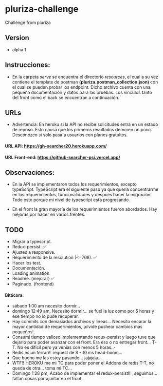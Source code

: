 # pluriza-challenge

Challenge from pluriza

## Version

-  alpha 1.

## Instrucciones:

-  En la carpeta _serve_ se encuentra el directorio _resources_, el cual a su vez contiene el template de postman **(pluriza.postman_collection.json)** con el cual se pueden probar los endpoint. Dicho archivo cuenta con una pequeña documentación y datos para las pruebas. Los vínculos tanto del front como el back se encuentran a continuación.

## URLs

-  Advertencia: En heroku si la API no recibe solicitudes entra en un estado de reposo. Esto causa que los primeros resultados demoren un poco. Desconozco si solo pasa a usuarios con planes gratuitos.

#### URL API: https://gh-searcher20.herokuapp.com/

#### URL Front-end: https://github-searcher-psi.vercel.app/

## Observaciones:

-  En la API se implementaron todos los requerimientos, excepto typeScript. TypeScript era el siguiente paso ya que quería concentrarme en los requerimientos, funcionalidades y después hacer la migración. Todo esto porque mi nivel de typescript esta progresando.

-  En el front la gran mayoría de los requerimientos fueron abordados. Hay mejoras por hacer en varios frentes.

## TODO

-  Migrar a typescript.
-  Redux-persist. ✅
-  Ajustes a responsive.
-  Requerimiento de la resolution (<=768). ✅
-  Hacer los test.
-  Documentación.
-  Loading animation.
-  Readme. (mejorar) ✅
-  Paginado. (frontend)

#### Bitácora:

-  sábado 1:00 am necesito dormir...
-  domingo 12:49 am, Necesito dormir... se fuel la luz como por 5 horas y ese tiempo no lo pude recuperar.
-  Hay commits con demasiados archivos y lineas... Necesito encarar la mayor cantidad de requerimientos, ¡olvide pushear cambios mas pequeños!.
-  Consumí tiempo valioso implementando redux-persist y luego tuve que dejarlo para poder avanzar con el front. Era eso o no entregar front... T-T. No es difícil pero ya venias con menos 5 horas..-
-  Redis es un ferrari!! request de 8 - 10 ms head-boom...
-  Que bueno me las estoy pasando... jajajaja...
-  WTF!! HEROKU me mi TC para poder poner el Addons de redis T-T, no queda de otra... toma mi TC...
-  Domingo 1:28 pm, Acabo de implementar el redux-persist!! , seguimos... faltan cosas por ajuntar en el front.
